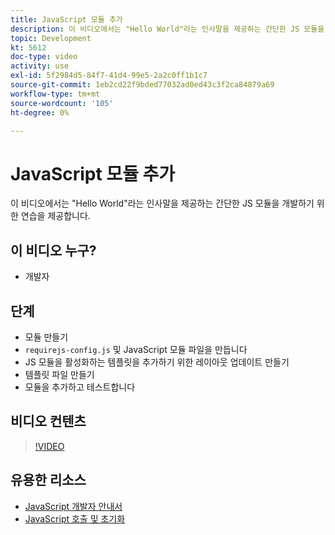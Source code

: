 ```yaml
---
title: JavaScript 모듈 추가
description: 이 비디오에서는 "Hello World"라는 인사말을 제공하는 간단한 JS 모듈을 개발하기 위한 연습을 제공합니다.
topic: Development
kt: 5612
doc-type: video
activity: use
exl-id: 5f2984d5-84f7-41d4-99e5-2a2c0ff1b1c7
source-git-commit: 1eb2cd22f9bded77032ad0ed43c3f2ca84879a69
workflow-type: tm+mt
source-wordcount: '105'
ht-degree: 0%

---
```


# JavaScript 모듈 추가

이 비디오에서는 &quot;Hello World&quot;라는 인사말을 제공하는 간단한 JS 모듈을 개발하기 위한 연습을 제공합니다.

## 이 비디오 누구?

- 개발자

## 단계

- 모듈 만들기
- `requirejs-config.js` 및 JavaScript 모듈 파일을 만듭니다
- JS 모듈을 활성화하는 템플릿을 추가하기 위한 레이아웃 업데이트 만들기
- 템플릿 파일 만들기
- 모듈을 추가하고 테스트합니다

## 비디오 컨텐츠

>[!VIDEO](https://video.tv.adobe.com/v/35790?quality=12&learn=on)

## 유용한 리소스

- [JavaScript 개발자 안내서](https://devdocs.magento.com/guides/v2.4/javascript-dev-guide/bk-javascript-dev-guide.html)
- [JavaScript 호출 및 초기화](https://devdocs.magento.com/guides/v2.4/javascript-dev-guide/javascript/js_init.html)

